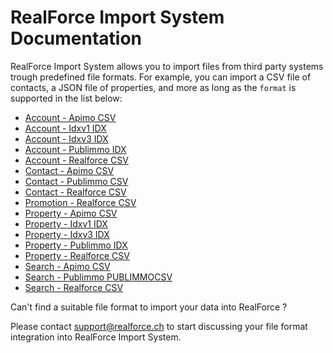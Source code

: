 # RealForce Import System Documentation
RealForce Import System allows you to import files from third party systems trough predefined file formats. For example, you can import a CSV file of contacts, a JSON file of properties, and more as long as the `format` is supported in the list below:

- [Account - Apimo CSV](./formats/account-apimo-csv.md)
- [Account - Idxv1 IDX](./formats/account-idxv1-idx.md)
- [Account - Idxv3 IDX](./formats/account-idxv3-idx.md)
- [Account - Publimmo IDX](./formats/account-publimmo-idx.md)
- [Account - Realforce CSV](./formats/account-realforce-csv.md)
- [Contact - Apimo CSV](./formats/contact-apimo-csv.md)
- [Contact - Publimmo CSV](./formats/contact-publimmo-csv.md)
- [Contact - Realforce CSV](./formats/contact-realforce-csv.md)
- [Promotion - Realforce CSV](./formats/promotion-realforce-csv.md)
- [Property - Apimo CSV](./formats/property-apimo-csv.md)
- [Property - Idxv1 IDX](./formats/property-idxv1-idx.md)
- [Property - Idxv3 IDX](./formats/property-idxv3-idx.md)
- [Property - Publimmo IDX](./formats/property-publimmo-idx.md)
- [Property - Realforce CSV](./formats/property-realforce-csv.md)
- [Search - Apimo CSV](./formats/search-apimo-csv.md)
- [Search - Publimmo PUBLIMMOCSV](./formats/search-publimmo-publimmocsv.md)
- [Search - Realforce CSV](./formats/search-realforce-csv.md)

Can't find a suitable file format to import your data into RealForce ?

Please contact support@realforce.ch to start discussing your file format integration into RealForce Import System.
